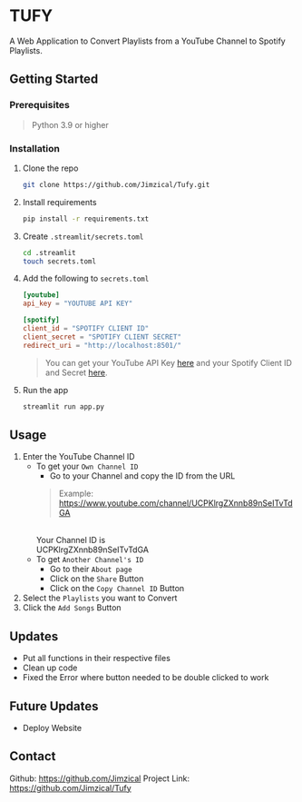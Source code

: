 # TUFY

A Web Application to Convert Playlists from a YouTube Channel to Spotify Playlists.

## Getting Started

### Prerequisites
> Python 3.9 or higher

### Installation
1. Clone the repo
   ```sh
   git clone https://github.com/Jimzical/Tufy.git
    ```

2. Install requirements
    ```sh
    pip install -r requirements.txt
    ```
3. Create `.streamlit/secrets.toml`
    ```sh
    cd .streamlit
    touch secrets.toml
    ```

4. Add the following to `secrets.toml`
    ```toml
    [youtube]
    api_key = "YOUTUBE API KEY"

    [spotify]
    client_id = "SPOTIFY CLIENT ID"
    client_secret = "SPOTIFY CLIENT SECRET"
    redirect_uri = "http://localhost:8501/"
    ```
    > You can get your YouTube API Key [here](https://console.developers.google.com/apis/credentials) and your Spotify Client ID and Secret [here](https://developer.spotify.com/dashboard/applications).

5. Run the app
    ```sh
    streamlit run app.py
    ```

## Usage
1. Enter the YouTube Channel ID
    - To get your `Own Channel ID`
        - Go to your Channel and copy the ID from the URL
        > Example: https://www.youtube.com/channel/UCPKlrgZXnnb89nSeITvTdGA
        </br>
        Your Channel ID is
        </br>
        UCPKlrgZXnnb89nSeITvTdGA
    - To get `Another Channel's ID`
        - Go to their `About page` 
        - Click on the `Share` Button
        - Click on the `Copy Channel ID` Button
2. Select the `Playlists` you want to Convert
3. Click the `Add Songs` Button

## Updates
- Put all functions in their respective files
- Clean up code
- Fixed the Error where button needed to be double clicked to work

## Future Updates
- Deploy Website



## Contact
Github: https://github.com/Jimzical
Project Link: https://github.com/Jimzical/Tufy
